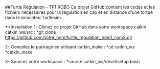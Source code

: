##Turtle Regulation - TP1 ROBO
Ce projet GitHub contient les codes et les fichiers nécessaires pour la régulation en cap et en distance d'une tortue dans le simulateur turtlesim.

**Installation
1- Clonez ce projet GitHub dans votre workspace catkin catkin_ws/src : 
*git clone https://github.com/votre_nom/turtle_regulation_nom1_nom2.git

2- Compilez le package en utilisant catkin_make :
*cd catkin_ws
*catkin_make

3- Sourcez votre workspace :
*source catkin_ws/devel/setup.bash



